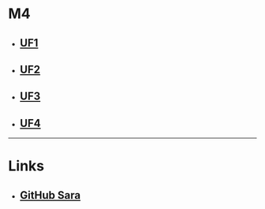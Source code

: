 # M4
- ## [UF1](/M4/UF1/UF1.md)
- ## [UF2](/M4/UF2/UF2.md)
- ## [UF3](/M4/UF3/UF3.md)
- ## [UF4](/M4/UF4/UF4.md)
***
# Links
- ## [GitHub Sara](https://github.com/samarvil/MP04_2024)
